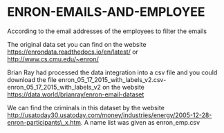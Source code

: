 # ENRON-EMAILS-AND-EMPLOYEE
According to the email addresses of the employees to filter the emails

The original data set you can find on the website  https://enrondata.readthedocs.io/en/latest/ or http://www.cs.cmu.edu/~enron/

Brian Ray had processed the data integration into a csv file and you could download the file enron_05_17_2015_with_labels_v2.csv-enron_05_17_2015_with_labels_v2 on the website https://data.world/brianray/enron-email-dataset 

We can find the criminals in this dataset by the website http://usatoday30.usatoday.com/money/industries/energy/2005-12-28-enron-participants\_x.htm. A name list was given as enron_emp.csv
